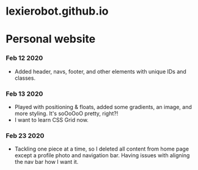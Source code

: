 # lexierobot.github.io
# Personal website

### Feb 12 2020
- Added header, navs, footer, and other elements with unique IDs and classes.

### Feb 13 2020
- Played with positioning & floats, added some gradients, an image, and more styling. It's soOoOoO pretty, right?!
- I want to learn CSS Grid now.

### Feb 23 2020
- Tackling one piece at a time, so I deleted all content from home page except a profile photo and navigation bar. Having issues with aligning the nav bar how I want it.
<!-- I cannot get this to float with the text on the right and the navbar (background color) extending all the way across the top of the screen -->
